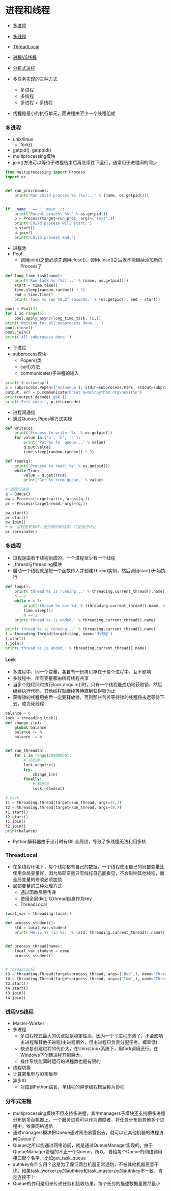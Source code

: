 # 进程和线程

- [多进程](#multiprocess)
- [多线程](#multithread)
- [ThreadLocal](#threadlocal)
- [进程VS线程](#process-thread)
- [分布式进程](#distributed-process)


- 多任务实现的三种方式
    - 多进程
    - 多线程
    - 多进程 + 多线程
- 线程是最小的执行单元，而进程由至少一个线程组成

<div id="multiprocess"></div>

### 多进程
- unix/linux
    - fork()
- getpid(), getppid()
- multiprocessing模块
- join()方法可以等待子进程结束后再继续往下运行，通常用于进程间的同步
```python
from multiprocessing import Process
import os


def run_proc(name):
    print('Run child process %s (%s)...' % (name, os.getpid()))


if __name__ == '__main__':
    print('Parent process %s.' % os.getpid())
    p = Process(target=run_proc, args=('test',))
    print('Child process will start.')
    p.start()
    p.join()
    print('Child process end.')
```
- 进程池
- Pool
    - 调用join()之前必须先调用close()，调用close()之后就不能继续添加新的Process了
```python
def long_time_task(name):
    print('Run task %s (%s)...' % (name, os.getpid()))
    start = time.time()
    time.sleep(random.random() * 3)
    end = time.time()
    print('Task %s run %0.2f seconds.' % (os.getpid(), end - start))

pool = Pool(3)
for i in range(5):
    pool.apply_async(long_time_task, (i,))
print('Waiting for all subprocess done...')
pool.close()
pool.join()
print('All subprocess done.')
```

- 子进程
- subprocess模块
    + Popen()类
    + call()方法
    + communicate()子进程的输入
```python
print('$ nslookup')
p = subprocess.Popen(['nslookup'], stdin=subprocess.PIPE, stdout=subprocess.PIPE, stderr=subprocess.PIPE)
output, err = p.communicate(b'set q=mx\npython.org\nexit\n')
print(output.decode('gbk'))
print('Exit code:', p.returncode)
```

- 进程间通信
- 通过Queue, Pipes等方式实现
```python
def write(q):
    print('Process to write: %s' % os.getpid())
    for value in ['a', 'b', 'c']:
        print('Put %s to  queue...' % value)
        q.put(value)
        time.sleep(random.random() * 3)

def read(q):
    print('Process to read: %s' % os.getpid())
    while True:
        value = q.get(True)
        print('Get %s from queue.' % value)

# 进程间通信
q = Queue()
pw = Process(target=write, args=(q,))
pr = Process(target=read, args=(q,))

pw.start()
pr.start()
pw.join()
# pr 进程是死循环，无法等待期结束，只能强行终止
pr.terminate()
```

<div id="multithread"></div>

### 多线程
- 进程是由若干线程组成的，一个进程至少有一个线程
- \_thread与threading模块
- 启动一个线程就是把一个函数传入并创建Thread实例，然后调用start()开始执行
```python
def loop():
    print('thread %s is running...' % threading.current_thread().name)
    n = 0
    while n < 5:
        print('thread %s >>> %d' % (threading.current_thread().name, n))
        time.sleep(1)
        n += 1
    print('thread %s is ended.' % threading.current_thread().name)

print('thread %s is running...' % threading.current_thread().name)
t = threading.Thread(target=loop, name='子线程')
t.start()
t.join()
print('thread %s is ended.' % threading.current_thread().name)
```

#### Lock
- 多进程中，同一个变量，各自有一份拷贝存在于每个进程中，互不影响
- 多线程中，所有变量都由所有线程共享
- 当多个线程同时执行lock.acquire()时，只有一个线程能成功地获取锁，然后继续执行代码，其他线程就继续等待直到获得锁为止
- 获得锁的线程用完后一定要释放锁，否则那些苦苦等待锁的线程将永远等待下去，成为死线程
```python
balance = 0
lock = threading.Lock()
def change_i(n):
    global balance
    balance += n
    balance -= n


def run_thread(n):
    for i in range(10000000):
        # 获取锁
        lock.acquire()
        try:
            change_i(n)
        finally:
            # 释放锁
            lock.release()

# Lock
t1 = threading.Thread(target=run_thread, args=(5,))
t2 = threading.Thread(target=run_thread, args=(8,))
t1.start()
t2.start()
t1.join()
t2.join()
print(balance)
```

- Python解释器由于设计时有GIL全局锁，导致了多线程无法利用多核

<div id="threadlocal"></div>

### ThreadLocal
- 在多线程环境下，每个线程都有自己的数据。一个线程使用自己的局部变量比使用全局变量好，因为局部变量只有线程自己能看见，不会影响其他线程，而全局变量的修改必须加锁
- 局部变量的三种处理方式
    - 通过函数层层传递
    - 使用全局dict, 以thread自身作为key
    - ThreadLocal

```python
local_var = threading.local()

def process_student():
    std = local_var.student
    print('Hello %s (in %s)' % (std, threading.current_thread().name))


def process_thread(name):
    local_var.student = name
    process_student()


# ThreadLocal
t3 = threading.Thread(target=process_thread, args=('Bob',), name='Thread-Bob')
t4 = threading.Thread(target=process_thread, args=('Tom',), name='Thread-Tom')
t3.start()
t4.start()
t3.join()
t4.join()
```

<div id="process-thread"></div>

### 进程VS线程
- Master-Worker
- 多进程
    - 多进程模式最大的优点就是稳定性高，因为一个子进程崩溃了，不会影响主进程和其他子进程(主进程例外，但主进程只负责分配任务，概率低)
    - 缺点是创建进程的代价大，在Unix/Linux系统下，用fork调用还行，在Windows下创建进程开销巨大。
    - 操作系统能同时运行的进程数也是有限的
- 线程切换
- 计算密集型与IO密集型
- 异步IO
    - 对应到Python语言，单线程的异步编程模型称为协程

<div id="distributed-process"></div>

### 分布式进程
- multiprocessing模块不但支持多进程，其中managers子模块还支持把多进程分布到多台机器上。一个服务进程可以作为调度者，将任务分布到其他多个进程中，依靠网络通信
- 通过managers模块把Queue通过网络暴露出去，就可以让其他机器的进程访问Queue了
- Queue之所以能通过网络访问，就是通过QueueManager实现的。由于QueueManager管理的不止一个Queue，所以，要给每个Queue的网络调用接口起个名字，比如get_task_queue
- authkey有什么用？这是为了保证两台机器正常通信，不被其他机器恶意干扰。如果task_worker.py的authkey和task_master.py的authkey不一致，肯定连接不上
- Queue的作用是用来传递任务和接收结果，每个任务的描述数据量要尽量小